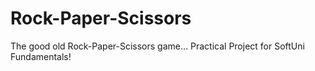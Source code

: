 # Rock-Paper-Scissors
The good old Rock-Paper-Scissors game...
Practical Project for SoftUni Fundamentals!
